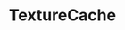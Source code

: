 ---
title: TextureCache
taxonomy:
    category:
        - docs
visible: true
highlight:
    enabled: false
---
